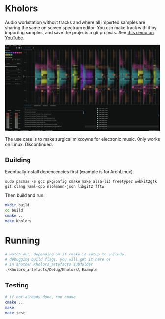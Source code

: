 # Kholors
Audio workstation without tracks and where all
imported samples are sharing the same on screen spectrum editor.
You can make track with it by importing samples, and save the
projects a git projects. See [this demo on YouTube](https://www.youtube.com/watch?v=TeF4ExiSIbU).

![](design/screenshot.png)

The use case is to make surgical mixdowns for electronic music. Only works on Linux. Discontinued.

## Building
Eventually install dependencies first (example is for ArchLinux).
```
sudo pacman -S gcc pkgconfig cmake make alsa-lib freetype2 webkit2gtk git clang yaml-cpp nlohmann-json libgit2 fftw
```

Then build and run.

```bash
mkdir build
cd build
cmake ..
make Kholors
```
# Running
```bash
# watch out, depending on if cmake is setup to include
# debugging build flags, you will get it here or
# in another Kholors_artefacts subfolder
./Kholors_artefacts/Debug/Kholors\ Example
```

## Testing
```bash
# if not already done, run cmake
cmake ..
make
make test
```
